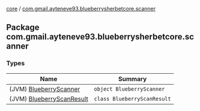 [core](../index.md) / [com.gmail.ayteneve93.blueberrysherbetcore.scanner](./index.md)

## Package com.gmail.ayteneve93.blueberrysherbetcore.scanner

### Types

| Name | Summary |
|---|---|
| (JVM) [BlueberryScanner](-blueberry-scanner/index.md) | `object BlueberryScanner` |
| (JVM) [BlueberryScanResult](-blueberry-scan-result/index.md) | `class BlueberryScanResult` |
